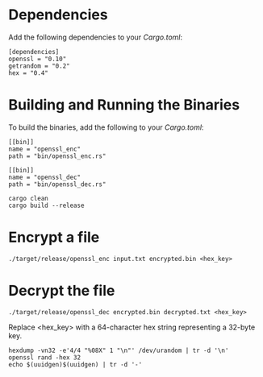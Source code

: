 # Dependencies

Add the following dependencies to your *Cargo.toml*:

```
[dependencies]
openssl = "0.10"
getrandom = "0.2"
hex = "0.4"
```
 
# Building and Running the Binaries

To build the binaries, add the following to your *Cargo.toml*:

```
[[bin]]
name = "openssl_enc"
path = "bin/openssl_enc.rs"

[[bin]]
name = "openssl_dec"
path = "bin/openssl_dec.rs"
```

```
cargo clean
cargo build --release
```

# Encrypt a file

```
./target/release/openssl_enc input.txt encrypted.bin <hex_key>
```

# Decrypt the file
```
./target/release/openssl_dec encrypted.bin decrypted.txt <hex_key>
```

Replace <hex_key> with a 64-character hex string representing a 32-byte key.

```
hexdump -vn32 -e'4/4 "%08X" 1 "\n"' /dev/urandom | tr -d '\n'
openssl rand -hex 32
echo $(uuidgen)$(uuidgen) | tr -d '-'
```
